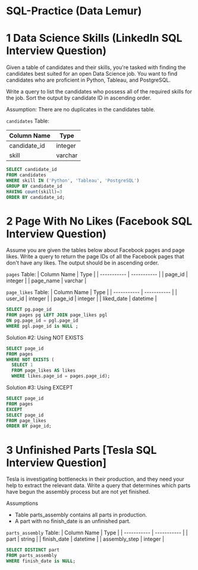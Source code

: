 # SQL-Practice (Data Lemur)

# 1 Data Science Skills (LinkedIn SQL Interview Question)
Given a table of candidates and their skills, you're tasked with finding the candidates best suited for an open Data Science job. You want to find candidates who are proficient in Python, Tableau, and PostgreSQL.

Write a query to list the candidates who possess all of the required skills for the job. Sort the output by candidate ID in ascending order.

Assumption: There are no duplicates in the candidates table.


```candidates``` Table:

| Column Name | Type |
| ----------- | ----------- |
| candidate_id | integer |
| skill | varchar |

```sql
SELECT candidate_id 
FROM candidates 
WHERE skill IN ('Python', 'Tableau', 'PostgreSQL')
GROUP BY candidate_id 
HAVING count(skill)=3
ORDER BY candidate_id;

```

# 2 Page With No Likes (Facebook SQL Interview Question)
Assume you are given the tables below about Facebook pages and page likes. Write a query to return the page IDs of all the Facebook pages that don't have any likes. The output should be in ascending order.

``` pages ``` Table:
| Column Name | Type |
| ----------- | ----------- |
| page_id | integer |
| page_name | varchar |

```page_likes``` Table:
| Column Name	| Type |
| ----------- | ----------- |
| user_id	| integer |
| page_id	| integer |
| liked_date | datetime |

```sql
SELECT pg.page_id 
FROM pages pg LEFT JOIN page_likes pgl
ON pg.page_id = pgl.page_id
WHERE pgl.page_id is NULL ;
```

Solution #2: Using NOT EXISTS
```sql
SELECT page_id
FROM pages
WHERE NOT EXISTS (
  SELECT 1
  FROM page_likes AS likes
  WHERE likes.page_id = pages.page_id);
```
  
Solution #3: Using EXCEPT
```sql
SELECT page_id
FROM pages
EXCEPT
SELECT page_id
FROM page_likes
ORDER BY page_id;
```

# 3 Unfinished Parts [Tesla SQL Interview Question]

Tesla is investigating bottlenecks in their production, and they need your help to extract the relevant data. Write a query that determines which parts have begun the assembly process but are not yet finished.

Assumptions

- Table parts_assembly contains all parts in production.
- A part with no finish_date is an unfinished part.

```parts_assembly``` Table:
| Column Name	| Type |
| ----------- | ----------- |
| part |	string |
| finish_date	| datetime |
| assembly_step	| integer |

```sql
SELECT DISTINCT part 
FROM parts_assembly
WHERE finish_date is NULL;
```

